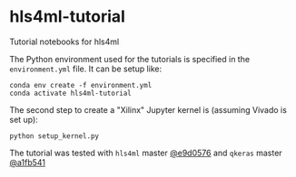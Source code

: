 # hls4ml-tutorial
Tutorial notebooks for hls4ml 

The Python environment used for the tutorials is specified in the `environment.yml` file. It can be setup like:
```
conda env create -f environment.yml
conda activate hls4ml-tutorial
```

The second step to create a "Xilinx" Jupyter kernel is (assuming Vivado is set up):
```
python setup_kernel.py
```

The tutorial was tested with `hls4ml` master [@e9d0576](https://github.com/hls-fpga-machine-learning/hls4ml/tree/e9d0576) and `qkeras` master [@a1fb541](https://github.com/google/qkeras/tree/a1fb541)
